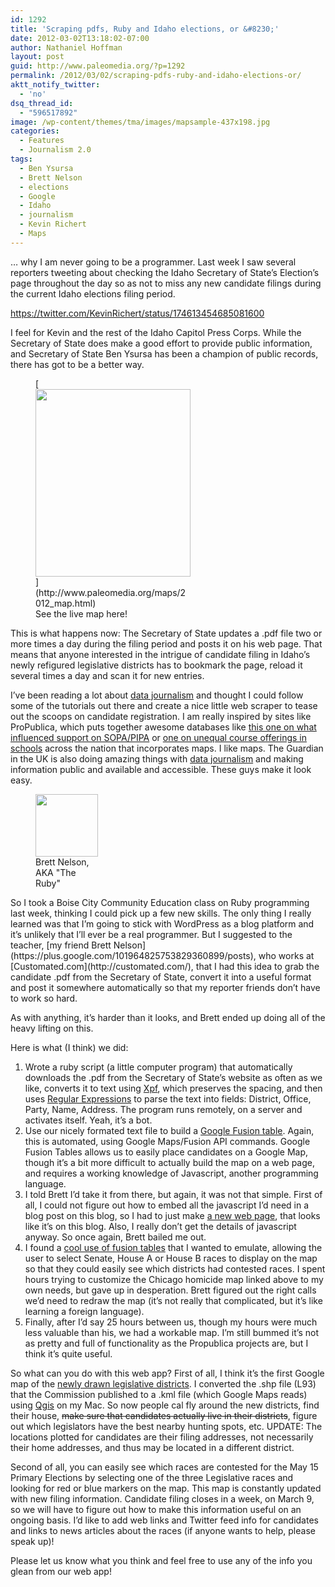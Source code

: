 ```yaml
---
id: 1292
title: 'Scraping pdfs, Ruby and Idaho elections, or &#8230;'
date: 2012-03-02T13:18:02-07:00
author: Nathaniel Hoffman
layout: post
guid: http://www.paleomedia.org/?p=1292
permalink: /2012/03/02/scraping-pdfs-ruby-and-idaho-elections-or/
aktt_notify_twitter:
  - 'no'
dsq_thread_id:
  - "596517892"
image: /wp-content/themes/tma/images/mapsample-437x198.jpg
categories:
  - Features
  - Journalism 2.0
tags:
  - Ben Ysursa
  - Brett Nelson
  - elections
  - Google
  - Idaho
  - journalism
  - Kevin Richert
  - Maps
---
```

&#8230; why I am never going to be a programmer. Last week I saw several reporters tweeting about checking the Idaho Secretary of State&#8217;s Election&#8217;s page throughout the day so as not to miss any new candidate filings during the current Idaho elections filing period.

https://twitter.com/KevinRichert/status/174613454685081600

I feel for Kevin and the rest of the Idaho Capitol Press Corps. While the Secretary of State does make a good effort to provide public information, and Secretary of State Ben Ysursa has been a champion of public records, there has got to be a better way.

<figure id="attachment_1307" aria-describedby="caption-attachment-1307" style="width: 248px" class="wp-caption alignright">[<img loading="lazy" src="http://www.paleomedia.org/wp-content/themes/tma/images/mapsample-248x300.jpg" alt="" title="mapsample" width="248" height="300" class="size-medium wp-image-1307" srcset="http://www.paleomedia.org/wp-content/themes/tma/images/mapsample-248x300.jpg 248w, http://www.paleomedia.org/wp-content/themes/tma/images/mapsample.jpg 437w" sizes="(max-width: 248px) 100vw, 248px" />](http://www.paleomedia.org/maps/2012_map.html)<figcaption id="caption-attachment-1307" class="wp-caption-text">See the live map here!</figcaption></figure>This is what happens now: The Secretary of State updates a .pdf file two or more times a day during the filing period and posts it on his web page. That means that anyone interested in the intrigue of candidate filing in Idaho&#8217;s newly refigured legislative districts has to bookmark the page, reload it several times a day and scan it for new entries.

I&#8217;ve been reading a lot about [data journalism](http://danwin.com/2012/02/code-dont-tell-programming-as-an-essential-journalism-skill/) and thought I could follow some of the tutorials out there and create a nice little web scraper to tease out the scoops on candidate registration. I am really inspired by sites like ProPublica, which puts together awesome databases like [this one on what influenced support on SOPA/PIPA](http://projects.propublica.org/sopa/) or [one on unequal course offerings in schools](http://projects.propublica.org/schools/states/id) across the nation that incorporates maps. I like maps. The Guardian in the UK is also doing amazing things with [data journalism](http://www.guardian.co.uk/data) and making information public and available and accessible. These guys make it look easy.

<figure style="width: 100px" class="wp-caption alignleft"><img loading="lazy" alt="" src="https://lh3.googleusercontent.com/--XS9-sH9qm0/AAAAAAAAAAI/AAAAAAAAAIQ/ieNuxdHwhcI/s200-c-k/photo.jpg" title="Brett Nelson" width="100" height="100" /><figcaption class="wp-caption-text">Brett Nelson, AKA "The Ruby"</figcaption></figure>So I took a Boise City Community Education class on Ruby programming last week, thinking I could pick up a few new skills. The only thing I really learned was that I&#8217;m going to stick with WordPress as a blog platform and it&#8217;s unlikely that I&#8217;ll ever be a real programmer. But I suggested to the teacher, [my friend Brett Nelson](https://plus.google.com/101964825753829360899/posts), who works at [Customated.com](http://customated.com/), that I had this idea to grab the candidate .pdf from the Secretary of State, convert it into a useful format and post it somewhere automatically so that my reporter friends don&#8217;t have to work so hard.

As with anything, it&#8217;s harder than it looks, and Brett ended up doing all of the heavy lifting on this.

Here is what (I think) we did:

  1. Wrote a ruby script (a little computer program) that automatically downloads the .pdf from the Secretary of State&#8217;s website as often as we like, converts it to text using [Xpf](http://www.foolabs.com/xpdf/about.html), which preserves the spacing, and then uses [Regular Expressions](http://www.regular-expressions.info/) to parse the text into fields: District, Office, Party, Name, Address. The program runs remotely, on a server and activates itself. Yeah, it&#8217;s a bot.
  2. Use our nicely formated text file to build a [Google Fusion table](http://www.google.com/fusiontables/Home/). Again, this is automated, using Google Maps/Fusion API commands. Google Fusion Tables allows us to easily place candidates on a Google Map, though it&#8217;s a bit more difficult to actually build the map on a web page, and requires a working knowledge of Javascript, another programming language.
  3. I told Brett I&#8217;d take it from there, but again, it was not that simple. First of all, I could not figure out how to embed all the javascript I&#8217;d need in a blog post on this blog, so I had to just make [a new web page](http://paleomedia.org/maps/2012_map.html), that looks like it&#8217;s on this blog. Also, I really don&#8217;t get the details of javascript anyway. So once again, Brett bailed me out.
  4. I found a [cool use of fusion tables](http://gmaps-samples-v3.googlecode.com/svn/trunk/fusiontables/chicago-homicides.html) that I wanted to emulate, allowing the user to select Senate, House A or House B races to display on the map so that they could easily see which districts had contested races. I spent hours trying to customize the Chicago homicide map linked above to my own needs, but gave up in desperation. Brett figured out the right calls we&#8217;d need to redraw the map (it&#8217;s not really that complicated, but it&#8217;s like learning a foreign language).
  5. Finally, after I&#8217;d say 25 hours between us, though my hours were much less valuable than his, we had a workable map. I&#8217;m still bummed it&#8217;s not as pretty and full of functionality as the Propublica projects are, but I think it&#8217;s quite useful. 

So what can you do with this web app? First of all, I think it&#8217;s the first Google map of the [newly drawn legislative districts](http://www.legislature.idaho.gov/redistricting/adopted_plans.htm). I converted the .shp file (L93) that the Commission published to a .kml file (which Google Maps reads) using [Qgis](http://www.qgis.org/) on my Mac. So now people cal fly around the new districts, find their house, <del datetime="2012-03-02T21:15:50+00:00">make sure that candidates actually live in their districts</del>, figure out which legislators have the best nearby hunting spots, etc. UPDATE: The locations plotted for candidates are their filing addresses, not necessarily their home addresses, and thus may be located in a different district.

Second of all, you can easily see which races are contested for the May 15 Primary Elections by selecting one of the three Legislative races and looking for red or blue markers on the map. This map is constantly updated with new filing information. Candidate filing closes in a week, on March 9, so we will have to figure out how to make this information useful on an ongoing basis. I&#8217;d like to add web links and Twitter feed info for candidates and links to news articles about the races (if anyone wants to help, please speak up)!

Please let us know what you think and feel free to use any of the info you glean from our web app!